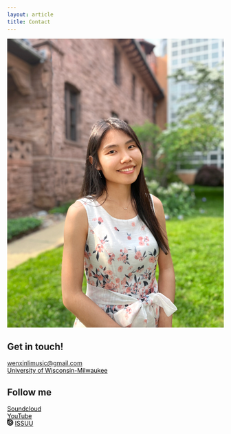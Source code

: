 ```yaml
---
layout: article
title: Contact 
---
```


![TeXt Theme](assets/images/profile_picture.JPG)


## Get in touch!
<i class="fa-solid fa-envelope"></i> <a href="mailto:wenxinlimusic@gmail.com" style="color:#000000;">wenxinlimusic@gmail.com</a> <br />
<i class="fa-solid fa-graduation-cap"></i> <a href="https://uwm.edu/arts/directory/li-wenxin/" style="color:#000000;">University of Wisconsin-Milwaukee</a> <br />

## Follow me

<i class="fa-brands fa-soundcloud"></i> <a href="https://soundcloud.com/wenxin-li?utm_source=clipboard&utm_medium=text&utm_campaign=social_sharing" style="color:#000000;">Soundcloud</a> <br />
<i class="fa-brands fa-youtube"></i> <a href="https://www.youtube.com/@wenxinli7922" style="color:#000000;">YouTube</a> <br />
<img src="assets/issuu.svg" alt="My Happy SVG" style="height: 1em;width: auto;"/> <a href="https://issuu.com/wenxinlimusic" style="color:#000000;">ISSUU</a> <br />
 

